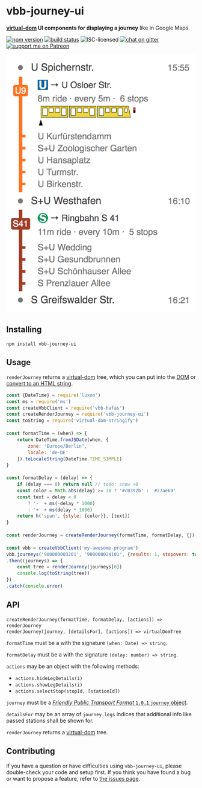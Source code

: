 # vbb-journey-ui

**[virtual-dom](https://github.com/Matt-Esch/virtual-dom) UI components for displaying a journey** like in Google Maps.

[![npm version](https://img.shields.io/npm/v/vbb-journey-ui.svg)](https://www.npmjs.com/package/vbb-journey-ui)
[![build status](https://img.shields.io/travis/derhuerst/vbb-journey-ui.svg)](https://travis-ci.org/derhuerst/vbb-journey-ui)
![ISC-licensed](https://img.shields.io/github/license/derhuerst/vbb-journey-ui.svg)
[![chat on gitter](https://badges.gitter.im/derhuerst.svg)](https://gitter.im/derhuerst)
[![support me on Patreon](https://img.shields.io/badge/support%20me-on%20patreon-fa7664.svg)](https://patreon.com/derhuerst)

![screenshot of vbb-journey-ui](screenshot.png)


## Installing

```shell
npm install vbb-journey-ui
```


## Usage

`renderJourney` returns a [virtual-dom](https://github.com/Matt-Esch/virtual-dom) tree, which you can put into the [DOM](https://developer.mozilla.org/en-US/docs/Web/API/Document_Object_Model/Introduction) or [convert to an HTML string](https://www.npmjs.com/package/virtual-dom-stringify).

```js
const {DateTime} = require('luxon')
const ms = require('ms')
const createVbbClient = require('vbb-hafas')
const createRenderJourney = require('vbb-journey-ui')
const toString = require('virtual-dom-stringify')

const formatTime = (when) => {
	return DateTime.fromJSDate(when, {
		zone: 'Europe/Berlin',
		locale: 'de-DE'
	}).toLocaleString(DateTime.TIME_SIMPLE)
}

const formatDelay = (delay) => {
	if (delay === 0) return null // todo: show +0
	const color = Math.abs(delay) >= 30 ? '#c0392b' : '#27ae60'
	const text = delay < 0
		? '-' + ms(-delay * 1000)
		: '+' + ms(delay * 1000)
	return h('span', {style: {color}}, [text])
}

const renderJourney = createRenderJourney(formatTime, formatDelay, {})

const vbb = createVbbClient('my-awesome-program')
vbb.journeys('900000003201', '900000024101', {results: 1, stopovers: true})
.then((journeys) => {
	const tree = renderJourney(journeys[0])
	console.log(toString(tree))
})
.catch(console.error)
```

## API

```
createRenderJourney(formatTime, formatDelay, [actions]) => renderJourney
renderJourney(journey, [detailsFor], [actions]) => virtualDomTree
```

`formatTime` must be a with the signature `(when: Date) => string`.

`formatDelay` must be a with the signature `(delay: number) => string`.

`actions` may be an object with the following methods:

- `actions.hideLegDetails(i)`
- `actions.showLegDetails(i)`
- `actions.selectStop(stopId, [stationId])`

`journey` must be a [*Friendly Public Transport Format* `1.0.1` `journey` object](https://github.com/public-transport/friendly-public-transport-format/blob/1.0.1/spec/readme.md#journey).

`detailsFor` may be an array of `journey.legs` indices that additional info like passed stations shall be shown for.

`renderJourney` returns a [virtual-dom](https://github.com/Matt-Esch/virtual-dom) tree.


## Contributing

If you have a question or have difficulties using `vbb-journey-ui`, please double-check your code and setup first. If you think you have found a bug or want to propose a feature, refer to [the issues page](https://github.com/derhuerst/vbb-journey-ui/issues).

